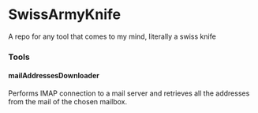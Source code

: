 # SwissArmyKnife
A repo for any tool that comes to my mind, literally a swiss knife

### Tools

#### mailAddressesDownloader
Performs IMAP connection to a mail server and retrieves all the addresses from the mail of the chosen mailbox.
